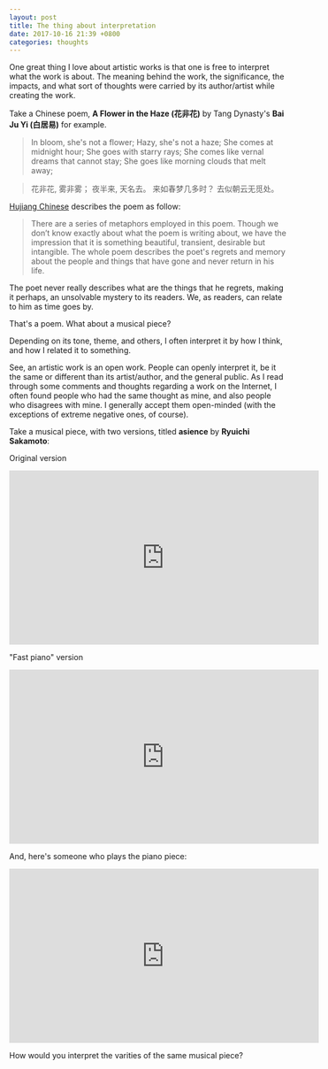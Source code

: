 ```yaml
---
layout: post
title: The thing about interpretation
date: 2017-10-16 21:39 +0800
categories: thoughts
---
```


One great thing I love about artistic works is that one is free to interpret what the work is about. The meaning behind the work, the significance, the impacts, and what sort of thoughts were carried by its author/artist while creating the work.

Take a Chinese poem, **A Flower in the Haze (花非花)** by Tang Dynasty's __Bai Ju Yi (白居易)__ for example.

> In bloom, she's not a flower;
> Hazy, she's not a haze;
> She comes at midnight hour;
> She goes with starry rays;
> She comes like vernal dreams that cannot stay;
> She goes like morning clouds that melt away;

> 花非花, 雾非雾；
> 夜半来, 天名去。
> 来如春梦几多时？
> 去似朝云无觅处。

[Hujiang Chinese](https://cn.hujiang.com/new/p474662/) describes the poem as follow:

> There are a series of metaphors employed in this poem. Though we don’t know exactly about what the poem is writing about, we have the impression that it is something beautiful, transient, desirable but intangible. The whole poem describes the poet's regrets and memory about the people and things that have gone and never return in his life.

The poet never really describes what are the things that he regrets, making it perhaps, an unsolvable mystery to its readers. We, as readers, can relate to him as time goes by.

That's a poem. What about a musical piece?

Depending on its tone, theme, and others, I often interpret it by how I think, and how I related it to something.

See, an artistic work is an open work. People can openly interpret it, be it the same or different than its artist/author, and the general public. As I read through some comments and thoughts regarding a work on the Internet, I often found people who had the same thought as mine, and also people who disagrees with mine. I generally accept them open-minded (with the exceptions of extreme negative ones, of course).

Take a musical piece, with two versions, titled **asience** by **Ryuichi Sakamoto**:

Original version
<iframe width="560" height="315" src="https://www.youtube.com/embed/DYJrrcKbDs8" frameborder="0" allowfullscreen></iframe>

"Fast piano" version
<iframe width="560" height="315" src="https://www.youtube.com/embed/qnKC0r6Zzqo" frameborder="0" allowfullscreen></iframe>

And, here's someone who plays the piano piece:
<iframe width="560" height="315" src="https://www.youtube.com/embed/TBE4p2I0nhU" frameborder="0" allowfullscreen></iframe>

How would you interpret the varities of the same musical piece?